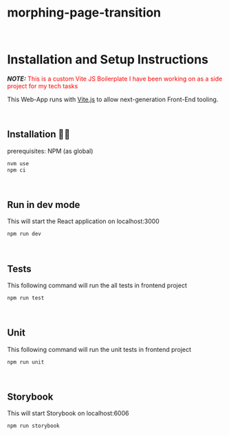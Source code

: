 # morphing-page-transition

<br/>

# Installation and Setup Instructions

**_NOTE:_** <span style="color:red">This is a custom Vite JS Boilerplate I have been working on as a side project for my tech tasks</span>

This Web-App runs with [Vite.js](https://vitejs.dev/) to allow next-generation Front-End tooling.

<br/>

## Installation 👷‍♂️

prerequisites: NPM (as global)

```bash
nvm use
npm ci
```

<br/>

## Run in dev mode

This will start the React application on localhost:3000

```bash
npm run dev
```

<br/>

## Tests

This following command will run the all tests in frontend project

```bash
npm run test
```

<br/>

## Unit

This following command will run the unit tests in frontend project

```bash
npm run unit
```

<br/>

## Storybook

This will start Storybook on localhost:6006

```bash
npm run storybook
```
